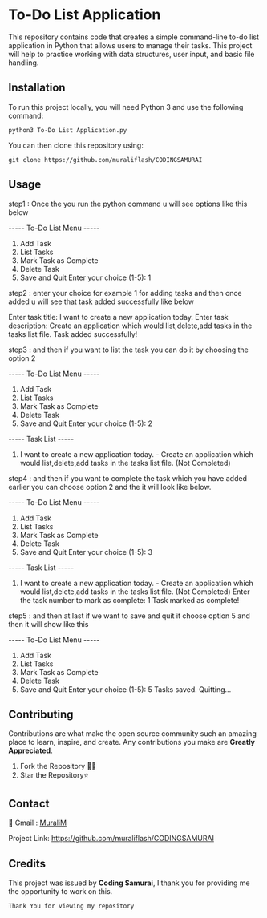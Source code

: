 # To-Do List Application


This repository contains code that creates a simple command-line to-do list application in Python that
allows users to manage their tasks. This project will help to practice working with data
structures, user input, and basic file handling.

## Installation

To run this project locally, you will need Python 3 and use the following command:

```
python3 To-Do List Application.py
```

You can then clone this repository using:

```
git clone https://github.com/muraliflash/CODINGSAMURAI
```

## Usage

step1 : Once the you run the python command u will see options like this below

----- To-Do List Menu -----
1. Add Task
2. List Tasks
3. Mark Task as Complete
4. Delete Task
5. Save and Quit
Enter your choice (1-5): 1

step2 : enter your choice for example 1 for adding tasks and then once added u will see that task added successfully like below

Enter task title: I want to create a new application today.
Enter task description: Create an application which would list,delete,add tasks in the tasks list file.
Task added successfully!

step3 : and then if you want to list the task you can do it by choosing the option 2

----- To-Do List Menu -----
1. Add Task
2. List Tasks
3. Mark Task as Complete
4. Delete Task
5. Save and Quit
Enter your choice (1-5): 2

----- Task List -----
1. I want to create a new application today. - Create an application which would list,delete,add tasks in the tasks list file. (Not Completed)

step4 : and then if you want to complete the task which you have added earlier you can choose option 2 and the it will look like below.

----- To-Do List Menu -----
1. Add Task
2. List Tasks
3. Mark Task as Complete
4. Delete Task
5. Save and Quit
Enter your choice (1-5): 3

----- Task List -----
1. I want to create a new application today. - Create an application which would list,delete,add tasks in the tasks list file. (Not Completed)
Enter the task number to mark as complete: 1
Task marked as complete!

step5 : and then at last if we want to save and quit it choose option 5 and then it will show like this 

----- To-Do List Menu -----
1. Add Task
2. List Tasks
3. Mark Task as Complete
4. Delete Task
5. Save and Quit
Enter your choice (1-5): 5
Tasks saved. Quitting...



## Contributing

Contributions are what make the open source community such an amazing place to learn, inspire, and create. Any contributions you make are **Greatly Appreciated**.

1. Fork the Repository 🤝🏻
2. Star the Repository⭐


## Contact
🚀 Gmail : [MuraliM](muraliece057@gmail.com)

Project Link: https://github.com/muraliflash/CODINGSAMURAI

## Credits

This project was issued by **Coding Samurai**, I thank you for providing me the opportunity to work on this.

```Thank You for viewing my repository```
  
